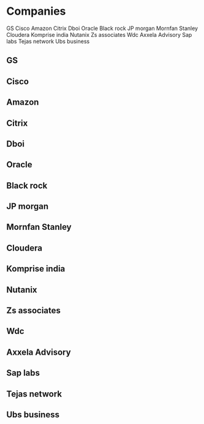 # Companies

GS
Cisco
Amazon
Citrix
Dboi
Oracle
Black rock
JP morgan
Mornfan Stanley
Cloudera
Komprise india
Nutanix
Zs associates
Wdc
Axxela Advisory
Sap labs
Tejas network
Ubs business

## GS

## Cisco

## Amazon

## Citrix

## Dboi

## Oracle

## Black rock

## JP morgan

## Mornfan Stanley

## Cloudera

## Komprise india

## Nutanix

## Zs associates

## Wdc

## Axxela Advisory

## Sap labs

## Tejas network

## Ubs business
